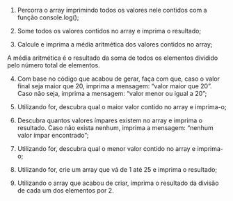 1) Percorra o array imprimindo todos os valores nele contidos com a função console.log();

2) Some todos os valores contidos no array e imprima o resultado;

3) Calcule e imprima a média aritmética dos valores contidos no array;

A média aritmética é o resultado da soma de todos os elementos dividido pelo número total de elementos.
 
4) Com base no código que acabou de gerar, faça com que, caso o valor final seja maior que 20, imprima a mensagem: “valor maior que 20”. Caso não seja, imprima a mensagem: “valor menor ou igual a 20”;

5) Utilizando for, descubra qual o maior valor contido no array e imprima-o;

6) Descubra quantos valores ímpares existem no array e imprima o resultado. Caso não exista nenhum, imprima a mensagem: “nenhum valor ímpar encontrado”;

7) Utilizando for, descubra qual o menor valor contido no array e imprima-o;

8) Utilizando for, crie um array que vá de 1 até 25 e imprima o resultado;

9) Utilizando o array que acabou de criar, imprima o resultado da divisão de cada um dos elementos por 2.

